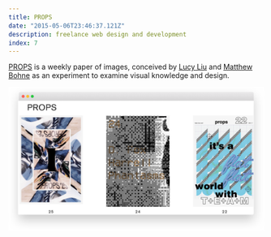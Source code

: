 ```yaml
---
title: PROPS
date: "2015-05-06T23:46:37.121Z"
description: freelance web design and development
index: 7
---
```



<a href="http://propspaper.com/" target="_blank">PROPS</a> is a weekly paper of images, conceived by <a href="https://www.liulucy.com/info" target="_blank">Lucy Liu</a> and <a href="http://matthewbohne.com/" target="_blank">Matthew Bohne</a> as an experiment to examine visual knowledge and design.

![altcaption](PROPS.png)
